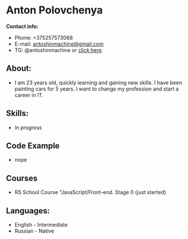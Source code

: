 # **Anton Polovchenya**
**Contact info:**
+ Phone: +375257573068
+ E-mail: antoshinmachine@gmail.com
+ TG: @antoshinmachine or [click here](https://t.me/antoshinmachine).


## **About:**
+ I am 23 years old, quickly learning and gaining new skills. I have been painting cars for 5 years. I want to change my profession and start a career in IT.


## **Skills:**
+ *In progress*


## **Code Example**
+ nope


## **Courses**
+ RS School Course "JavaScript/Front-end. Stage 0 (just sterted)


## **Languages:**
+ English - Intermediate
+ Russian - Native